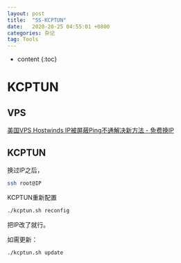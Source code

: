 ```yaml
---
layout: post
title:  "SS-KCPTUN"
date:   2020-20-25 04:55:01 +0800
categories: 杂记
tag: Tools
---
```

* content
{:toc}


# KCPTUN

## VPS

[美国VPS Hostwinds IP被屏蔽Ping不通解决新方法 - 免费换IP](https://www.vps234.com/hostwinds-ip-blocked-fix-isp/)

## KCPTUN

换过IP之后，

```bash
ssh root@IP
```

KCPTUN重新配置

```bash
./kcptun.sh reconfig
```

把IP改了就行。

如需更新：

```bash
./kcptun.sh update
```

